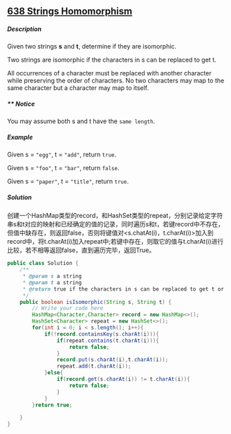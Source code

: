 ## [638 Strings Homomorphism](http://www.lintcode.com/en/problem/strings-homomorphism/)

##### Description

Given two strings **s** and **t**, determine if they are isomorphic.

Two strings are isomorphic if the characters in s can be replaced to get t.

All occurrences of a character must be replaced with another character while preserving the order of characters. No two characters may map to the same character but a character may map to itself.

##### ** Notice

You may assume both s and t have the `same length`.

##### Example

Given s = `"egg"`, t = `"add"`, return `true`.

Given s = `"foo"`, t = `"bar"`, return `false`.

Given s = `"paper"`, t = `"title"`, return `true`.

##### Solution

创建一个HashMap类型的record，和HashSet类型的repeat，分别记录给定字符串s和t对应的映射和已经确定的值的记录，同时遍历s和t，若键record中不存在，但值中缺存在，则返回false，否则将键值对\<s.chatAt(i)，t.charAt(i)>加入到record中，将t.charAt(i)加入repeat中;若键中存在，则取它的值与t.charAt(i)进行比较，若不相等返回false，直到遍历完毕，返回True。

```java
public class Solution {
    /**
     * @param s a string
     * @param t a string
     * @return true if the characters in s can be replaced to get t or false
     */
    public boolean isIsomorphic(String s, String t) {
        // Write your code here
        HashMap<Character,Character> record = new HashMap<>();
        HashSet<Character> repeat = new HashSet<>();
        for(int i = 0; i < s.length(); i++){
            if(!record.containsKey(s.charAt(i))){
                if(repeat.contains(t.charAt(i))){
                    return false;
                }
                record.put(s.charAt(i),t.charAt(i));
                repeat.add(t.charAt(i));
            }else{
                if(record.get(s.charAt(i)) != t.charAt(i)){
                    return false;
                }
            }
        }return true;
        
    }
}
```

